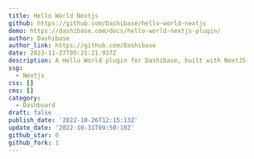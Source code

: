 ```yaml
---
title: Hello World Nextjs
github: https://github.com/Dashibase/hello-world-nextjs
demo: https://dashibase.com/docs/hello-world-nextjs-plugin/
author: Dashibase
author_link: https://github.com/Dashibase
date: 2023-11-27T05:21:21.937Z
description: A Hello World plugin for Dashibase, built with NextJS
ssg:
  - Nextjs
css: []
cms: []
category:
  - Dashboard
draft: false
publish_date: '2022-10-26T12:15:13Z'
update_date: '2022-10-31T09:50:10Z'
github_star: 6
github_fork: 1
---
```

